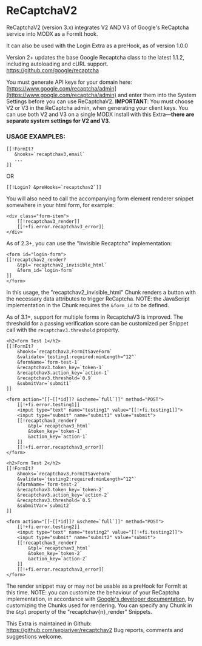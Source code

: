# ReCaptchaV2
ReCaptchaV2 (version 3.x) integrates V2 AND V3 of Google's ReCaptcha service into MODX as a FormIt hook.

It can also be used with the Login Extra as a preHook, as of version 1.0.0

Version 2+ updates the base Google Recaptcha class to the latest 1.1.2, including autoloading and cURL support. https://github.com/google/recaptcha

You must generate API keys for your domain here: [https://www.google.com/recaptcha/admin](https://www.google.com/recaptcha/admin)
and enter them into the System Settings before you can use ReCaptchaV2. **IMPORTANT**: You must choose V2 or V3 in the ReCaptcha admin, when generating your client keys. You can use both V2 and V3 on a single MODX install with this Extra—**there are separate system settings for V2 and V3**.

### USAGE EXAMPLES:

```
[[!FormIt?
   &hooks=`recaptchav3,email`
   ...
]]
```

OR
```
[[!Login? &preHooks=`recaptchav2`]]
```

You will also need to call the accompanying form element renderer snippet somewhere in your html form, for example:

```
<div class="form-item">
    [[!recaptchav3_render]]
    [[!+fi.error.recaptchav3_error]]
</div>
```

As of 2.3+, you can use the "Invisible Recaptcha" implementation:

```
<form id="login-form">
[[!recaptchav2_render?
    &tpl=`recaptchav2_invisible_html`
    &form_id=`login-form`
]]
</form>
```
In this usage, the "recaptchav2_invisible_html" Chunk renders a button with the necessary data attributes to trigger ReCaptcha. NOTE: the JavaScript implementation in the Chunk requires the `&form_id` to be defined.

As of 3.1+, support for multiple forms in RecaptchaV3 is improved. The threshold for a passing verification score can be customized per Snippet call with the `recaptchav3.threshold` property.

```
<h2>Form Test 1</h2>
[[!FormIt?
    &hooks=`recaptchav3,FormItSaveForm`
    &validate=`testing1:required:minLength=^12^`
    &formName=`form-test-1`
    &recaptchav3.token_key=`token-1`
    &recaptchav3.action_key=`action-1`
    &recaptchav3.threshold=`0.9`
    &submitVar=`submit1`
]]

<form action="[[~[[*id]]? &scheme=`full`]]" method="POST">
    [[!+fi.error.testing1]]
    <input type="text" name="testing1" value="[[!+fi.testing1]]">
    <input type="submit" name="submit1" value="submit">
    [[!recaptchav3_render?
        &tpl=`recaptchav3_html`
        &token_key=`token-1`
        &action_key=`action-1`
    ]]
    [[!+fi.error.recaptchav3_error]]
</form>

<h2>Form Test 2</h2>
[[!FormIt?
    &hooks=`recaptchav3,FormItSaveForm`
    &validate=`testing2:required:minLength=^12^`
    &formName=`form-test-2`
    &recaptchav3.token_key=`token-2`
    &recaptchav3.action_key=`action-2`
    &recaptchav3.threshold=`0.5`
    &submitVar=`submit2`
]]

<form action="[[~[[*id]]? &scheme=`full`]]" method="POST">
    [[!+fi.error.testing2]]
    <input type="text" name="testing2" value="[[!+fi.testing2]]">
    <input type="submit" name="submit2" value="submit">
    [[!recaptchav3_render?
        &tpl=`recaptchav3_html`
        &token_key=`token-2`
        &action_key=`action-2`
    ]]
    [[!+fi.error.recaptchav3_error]]
</form>
```

The render snippet may or may not be usable as a preHook for FormIt at this time. NOTE: you can customize the behaviour of your ReCaptcha implementation, in accordance with [Google's developer documentation](https://developers.google.com/recaptcha/intro), by customizing the Chunks used for rendering. You can specify any Chunk in the `&tpl` property of the "recaptchav{n}_render" Snippets.

This Extra is maintained in Github: https://github.com/sepiariver/recaptchav2
Bug reports, comments and suggestions welcome.

